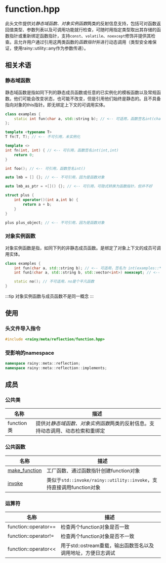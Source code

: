 # function.hpp

此头文件提供对*静态域函数、对象实例函数*两类的反射信息支持，包括可对函数返回值类型、参数列表以及可调用功能就行检查，可随时用指定类型取出其存储的函数指针或重新绑定函数指针，支持`const`、`volatile`、`noexcept`修饰并提供其检查。且允许用户通过引用这两类函数的*函数指针*并进行动态调用（类型安全难保证，使用rainy::utility::any作为参数传递）。

## 相关术语

### 静态域函数

静态域函数是指如同下列的静态成员函数或任意的已实例化的模板函数以及常规函数。他们可能会改变状态，也可能不改变，但是引用他们始终是静态的。且不具备指向对象的this指针。即无绑定上下文的可调用实体。

```cpp
class examples {
    static int fun(char a, std::string b); // <-- 可适用，函数签名int(char, std::string)
};

template <typename T>
T fn(T, T); // <-- 不可引用，未实例化

template <>
int fn(int, int) { // <-- 可引用，函数签名int(int,int)
    return 0;
}

int foo(); // <-- 可引用，函数签名int()

auto lmb = [] {}; // <-- 不可引用，因为是函数对象

auto lmb_as_ptr = +[]() {}; // <-- 可引用，可隐式转换为函数指针，但并不好

struct plus {
    int operator()(int a,int b) {
        return a + b;
    }
}

plus plus_object; // <-- 不可引用，因为是函数对象
```

### 对象实例函数

对象实例函数是指，如同下列的非静态成员函数。是绑定了对象上下文的成员可调用实体。

```cpp
class examples {
    int fun(char a, std::string b); // <-- 可适用，签名为 int(examples::*)(char,std::string)
    int fun1(char a, std::string b, std::vector<int>) noexcept; // <-- 可适用，签名为int(char,std::string,std::vector<int>)

    static no(); // 不可适用，no是个平凡函数
}
```

:::tip
对象实例函数与成员函数不是同一概念
:::

## 使用

### 头文件导入指令

```cpp
#include <rainy/meta/reflection/function.hpp>
```

### 受影响的namespace

```cpp
namespace rainy::meta::reflection;
namespace rainy::meta::reflection::implements;
```

## 成员

### 公共类

|名称|描述|
|-|-|
|function 类|提供对*静态域函数、对象实例函数*两类的反射信息。支持动态调用、动态检索和重绑定|

### 公共函数

|名称|描述|
|-|-|
|[make_function](/md/reflection/function/pubfn#make_function)|工厂函数、通过函数指针创建function对象|
|[invoke](/md/reflection/function/pubfn#invoke)|类似于`std::invoke/rainy::utility::invoke`，支持直接调用function对象|

### 运算符

|名称|描述|
|-|-|
|function::operator==|检查两个function对象是否一致|
|function::operator!=|检查两个function对象是否不一致|
|function::operator<<|用于std::ostream重载，输出函数签名以及调用地址，方便日志调试|
